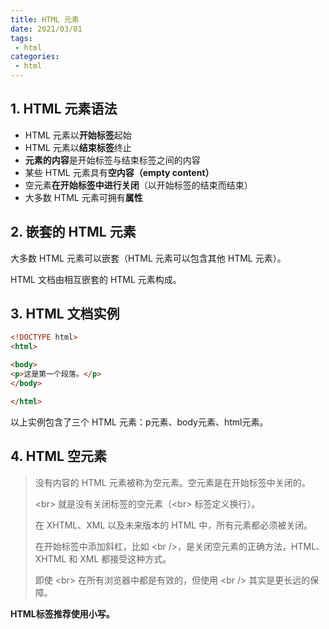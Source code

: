 ```yaml
---
title: HTML 元素
date: 2021/03/01
tags:
 - html
categories:
 - html
---
```

## 1. HTML 元素语法

- HTML 元素以**开始标签**起始
- HTML 元素以**结束标签**终止
- **元素的内容**是开始标签与结束标签之间的内容
- 某些 HTML 元素具有**空内容（empty content）**
- 空元素**在开始标签中进行关闭**（以开始标签的结束而结束）
- 大多数 HTML 元素可拥有**属性**

## 2. 嵌套的 HTML 元素

大多数 HTML 元素可以嵌套（HTML 元素可以包含其他 HTML 元素）。

HTML 文档由相互嵌套的 HTML 元素构成。

## 3. HTML 文档实例

```html
<!DOCTYPE html>
<html>

<body>
<p>这是第一个段落。</p>
</body>

</html>
```

以上实例包含了三个 HTML 元素：p元素、body元素、html元素。

## 4. HTML 空元素

> 没有内容的 HTML 元素被称为空元素。空元素是在开始标签中关闭的。
>
> \<br> 就是没有关闭标签的空元素（\<br> 标签定义换行）。
>
> 在 XHTML、XML 以及未来版本的 HTML 中，所有元素都必须被关闭。
>
> 在开始标签中添加斜杠，比如 \<br />，是关闭空元素的正确方法，HTML、XHTML 和 XML 都接受这种方式。
>
> 即使 \<br> 在所有浏览器中都是有效的，但使用 \<br /> 其实是更长远的保障。

**HTML标签推荐使用小写。**